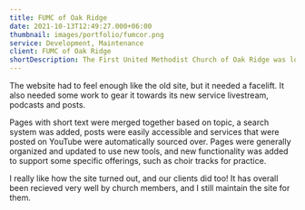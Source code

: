```yaml
---
title: FUMC of Oak Ridge
date: 2021-10-13T12:49:27.000+06:00
thumbnail: images/portfolio/fumcor.png
service: Development, Maintenance
client: FUMC of Oak Ridge
shortDescription: The First United Methodist Church of Oak Ridge was looking to rebuild their website to focus new digital offerings and simplify the site.
---
```

The website had to feel enough like the old site, but it needed a facelift. It also needed some work to gear it towards its new service livestream, podcasts and posts.

Pages with short text were merged together based on topic, a search system was added, posts were easily accessible and services that were posted on YouTube were automatically sourced over. Pages were generally organized and updated to use new tools, and new functionality was added to support some specific offerings, such as choir tracks for practice.

I really like how the site turned out, and our clients did too! It has overall been recieved very well by church members, and I still maintain the site for them.